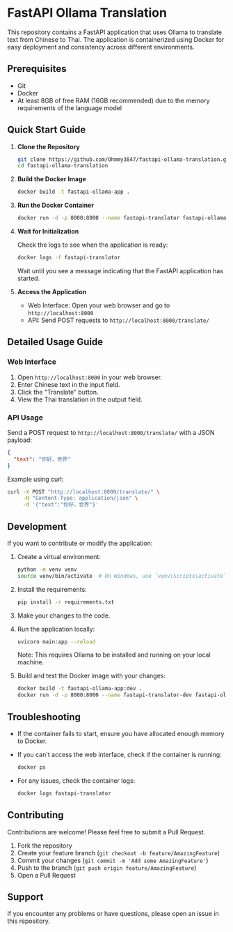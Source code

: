 # FastAPI Ollama Translation

This repository contains a FastAPI application that uses Ollama to translate text from Chinese to Thai. The application is containerized using Docker for easy deployment and consistency across different environments.

## Prerequisites

- Git
- Docker
- At least 8GB of free RAM (16GB recommended) due to the memory requirements of the language model

## Quick Start Guide

1. **Clone the Repository**

   ```bash
   git clone https://github.com/Ohmmy3847/fastapi-ollama-translation.git
   cd fastapi-ollama-translation
   ```

2. **Build the Docker Image**

   ```bash
   docker build -t fastapi-ollama-app .
   ```

3. **Run the Docker Container**

   ```bash
   docker run -d -p 8000:8000 --name fastapi-translator fastapi-ollama-app
   ```

4. **Wait for Initialization**

   Check the logs to see when the application is ready:

   ```bash
   docker logs -f fastapi-translator
   ```

   Wait until you see a message indicating that the FastAPI application has started.

5. **Access the Application**

   - Web Interface: Open your web browser and go to `http://localhost:8000`
   - API: Send POST requests to `http://localhost:8000/translate/`

## Detailed Usage Guide

### Web Interface

1. Open `http://localhost:8000` in your web browser.
2. Enter Chinese text in the input field.
3. Click the "Translate" button.
4. View the Thai translation in the output field.

### API Usage

Send a POST request to `http://localhost:8000/translate/` with a JSON payload:

```json
{
  "text": "你好，世界"
}
```

Example using curl:

```bash
curl -X POST "http://localhost:8000/translate/" \
     -H "Content-Type: application/json" \
     -d '{"text":"你好，世界"}'
```

## Development

If you want to contribute or modify the application:

1. Create a virtual environment:

   ```bash
   python -m venv venv
   source venv/bin/activate  # On Windows, use `venv\Scripts\activate`
   ```

2. Install the requirements:

   ```bash
   pip install -r requirements.txt
   ```

3. Make your changes to the code.

4. Run the application locally:

   ```bash
   uvicorn main:app --reload
   ```

   Note: This requires Ollama to be installed and running on your local machine.

5. Build and test the Docker image with your changes:

   ```bash
   docker build -t fastapi-ollama-app:dev .
   docker run -d -p 8000:8000 --name fastapi-translator-dev fastapi-ollama-app:dev
   ```

## Troubleshooting

- If the container fails to start, ensure you have allocated enough memory to Docker.
- If you can't access the web interface, check if the container is running:

  ```bash
  docker ps
  ```

- For any issues, check the container logs:

  ```bash
  docker logs fastapi-translator
  ```

## Contributing

Contributions are welcome! Please feel free to submit a Pull Request.

1. Fork the repository
2. Create your feature branch (`git checkout -b feature/AmazingFeature`)
3. Commit your changes (`git commit -m 'Add some AmazingFeature'`)
4. Push to the branch (`git push origin feature/AmazingFeature`)
5. Open a Pull Request

## Support

If you encounter any problems or have questions, please open an issue in this repository.
